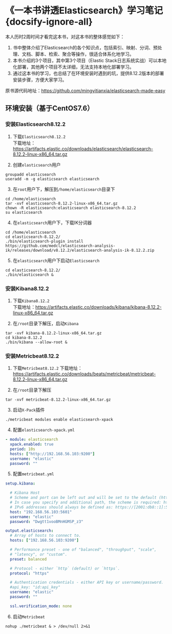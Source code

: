 # 《一本书讲透Elasticsearch》学习笔记 {docsify-ignore-all}

本人历时2周时间才看完这本书，对这本书的整体感觉如下：
1. 书中整体介绍了Elasticsearch的各个知识点，包括索引、映射、分词、预处理、文档、脚本、检索、聚合等操作，很适合体系化地学习。
2. 本书介绍的3个项目，其中第3个项目（Elastic Stack日志系统实战）可以本地化部署，其他两个项目不太详细，无法支持本地化部署学习。
3. 通过这本书的学习，也总结了在环境安装时遇到的坑，提供8.12.2版本的部署安装步骤，方便大家学习。

原书源代码地址：https://github.com/mingyitianxia/elasticsearch-made-easy

## 环境安装（基于CentOS7.6）

### 安装Elasticsearch8.12.2

1. 下载`Elasticsearch8.12.2`  
   下载地址：https://artifacts.elastic.co/downloads/elasticsearch/elasticsearch-8.12.2-linux-x86_64.tar.gz

2. 创建`elasticsearch`用户
```shell
groupadd elasticsearch
useradd -m -g elasticsearch elasticsearch
```

3. 在`root`用户下，解压到`/home/elasticsearch`目录下

```shell
cd /home/elasticsearch
tar -xvf elasticsearch-8.12.2-linux-x86_64.tar.gz
chown -R elasticsearch:elasticsearch elasticsearch-8.12.2
su elasticsearch
```

4. 在`elasticsearch`用户下，下载IK分词器
```shell
cd /home/elasticsearch
cd elasticsearch-8.12.2/
./bin/elasticsearch-plugin install https://github.com/medcl/elasticsearch-analysis-ik/releases/download/v8.12.2/elasticsearch-analysis-ik-8.12.2.zip
```

5. 在`elasticsearch`用户下启动`Elasticsearch`

```shell
cd elasticsearch-8.12.2/
./bin/elasticsearch &
```

### 安装Kibana8.12.2

1. 下载`Kibana8.12.2`  
   下载地址：https://artifacts.elastic.co/downloads/kibana/kibana-8.12.2-linux-x86_64.tar.gz

2. 在`/root`目录下解压，启动`Kibana`
```shell
tar -xvf kibana-8.12.2-linux-x86_64.tar.gz
cd kibana-8.12.2
./bin/kibana --allow-root &
```

### 安装Metricbeat8.12.2

1. 下载`Metricbeat8.12.2`
   下载地址：https://artifacts.elastic.co/downloads/beats/metricbeat/metricbeat-8.12.2-linux-x86_64.tar.gz

2. 在`/root`目录下解压
```shell
tar -xvf metricbeat-8.12.2-linux-x86_64.tar.gz
```

3. 启动`X-Pack`插件
```shell
./metricbeat modules enable elasticsearch-xpack
```

4. 配置`elasticsearch-xpack.yml`
```yaml
- module: elasticsearch
  xpack.enabled: true
  period: 10s
  hosts: ["http://192.168.56.103:9200"]
  username: "elastic"
  password: ""
```

5. 配置`metricbeat.yml`
```yaml
setup.kibana:

  # Kibana Host
  # Scheme and port can be left out and will be set to the default (http and 5601)
  # In case you specify and additional path, the scheme is required: http://localhost:5601/path
  # IPv6 addresses should always be defined as: https://[2001:db8::1]:5601
  host: "192.168.56.103:5601"
  username: "elastic"
  password: "Dwgtt1vooBMnHGMSP_z3"

output.elasticsearch:
  # Array of hosts to connect to.
  hosts: ["192.168.56.103:9200"]

  # Performance preset - one of "balanced", "throughput", "scale",
  # "latency", or "custom".
  preset: balanced

  # Protocol - either `http` (default) or `https`.
  protocol: "https"

  # Authentication credentials - either API key or username/password.
  #api_key: "id:api_key"
  username: "elastic"
  password: ""

  ssl.verification_mode: none
```

6. 启动`Metricbeat`
```shell
nohup ./metricbeat & > /dev/null 2>&1
```